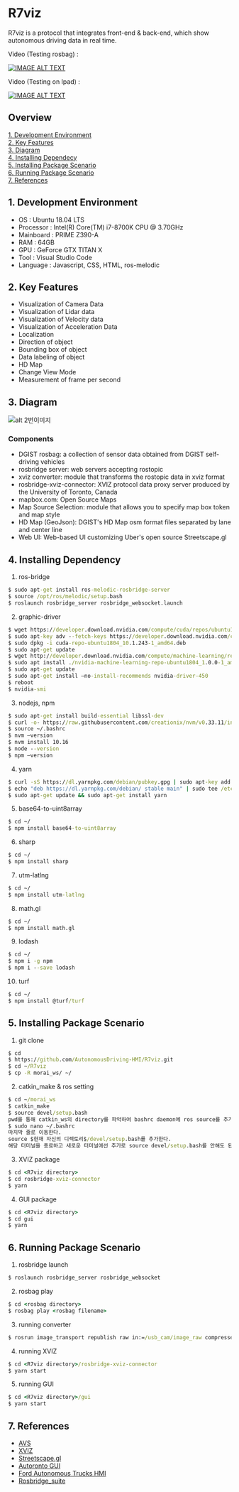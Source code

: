# R7viz
R7viz is a protocol that integrates front-end & back-end, which show autonomous driving data in real time.
  
Video (Testing rosbag) :  
  
[![IMAGE ALT TEXT](/photo/r7viz_capture.PNG)](http://www.youtube.com/watch?v=P9XaBmR8r5Q "Click to play on Youtube Video")
  
Video (Testing on Ipad) :  
  
[![IMAGE ALT TEXT](/photo/ipad_capture2.PNG )](http://www.youtube.com/watch?v=iMz-QFy0sWc "Click to play on Youtube Video")


## Overview 
[1. Development Environment](#1)  
[2. Key Features](#2)  
[3. Diagram](#3)  
[4. Installing Dependecy](#4)  
[5. Installing Package Scenario](#5)  
[6. Running Package Scenario](#6)  
[7. References](#7)

## 1. Development Environment <a id="1"></a>
- OS : Ubuntu 18.04 LTS
- Processor : Intel(R) Core(TM) i7-8700K CPU @ 3.70GHz
- Mainboard : PRIME Z390-A
- RAM : 64GB
- GPU : GeForce GTX TITAN X
- Tool : Visual Studio Code
- Language : Javascript, CSS, HTML, ros-melodic
  
## 2. Key Features <a id="2"></a>
- Visualization of Camera Data
- Visualization of Lidar data
- Visualization of Velocity data
- Visualization of Acceleration Data
- Localization
- Direction of object
- Bounding box of object
- Data labeling of object
- HD Map
- Change View Mode
- Measurement of frame per second

## 3. Diagram <a id="3"></a>
  
![alt 2번이미지](/photo/diagram_r7viz.png)
  
### Components
- DGIST rosbag: a collection of sensor data obtained from DGIST self-driving vehicles
- rosbridge server: web servers accepting rostopic
- xviz converter: module that transforms the rostopic data in xviz format
- rosbridge-xviz-connector: XVIZ protocol data proxy server produced by the University of Toronto, Canada
- mapbox.com: Open Source Maps
- Map Source Selection: module that allows you to specify map box token and map style
- HD Map (GeoJson): DGIST's HD Map osm format files separated by lane and center line
- Web UI: Web-based UI customizing Uber's open source Streetscape.gl
  
## 4. Installing Dependency <a id="4"></a>
1) ros-bridge
```cmd
$ sudo apt-get install ros-melodic-rosbridge-server
$ source /opt/ros/melodic/setup.bash
$ roslaunch rosbridge_server rosbridge_websocket.launch
```
2) graphic-driver
```cmd
$ wget https://developer.download.nvidia.com/compute/cuda/repos/ubuntu1804/x86_64/cuda-repo-ubuntu1804_10.1.243-1_amd64.deb
$ sudo apt-key adv --fetch-keys https://developer.download.nvidia.com/compute/cuda/repos/ubuntu1804/x86_64/7fa2af80.pub
$ sudo dpkg -i cuda-repo-ubuntu1804_10.1.243-1_amd64.deb
$ sudo apt-get update   
$ wget http://developer.download.nvidia.com/compute/machine-learning/repos/ubuntu1804/x86_64/nvidia-machine-learning-repo-ubuntu1804_1.0.0-1_amd64.deb
$ sudo apt install ./nvidia-machine-learning-repo-ubuntu1804_1.0.0-1_amd64.deb
$ sudo apt-get update
$ sudo apt-get install —no-install-recommends nvidia-driver-450
$ reboot
$ nvidia-smi
```
3) nodejs, npm
```cmd
$ sudo apt-get install build-essential libssl-dev
$ curl -o- https://raw.githubusercontent.com/creationix/nvm/v0.33.11/install.sh | bash
$ source ~/.bashrc
$ nvm —version
$ nvm install 10.16
$ node --version
$ npm —version
```
4) yarn
```cmd
$ curl -sS https://dl.yarnpkg.com/debian/pubkey.gpg | sudo apt-key add -
$ echo "deb https://dl.yarnpkg.com/debian/ stable main" | sudo tee /etc/apt/sources.list.d/yarn.list
$ sudo apt-get update && sudo apt-get install yarn
```
5) base64-to-uint8array
```cmd
$ cd ~/
$ npm install base64-to-uint8array
```
6) sharp
```cmd
$ cd ~/
$ npm install sharp
```
7) utm-latlng
```cmd
$ cd ~/
$ npm install utm-latlng
```
8) math.gl
```cmd
$ cd ~/
$ npm install math.gl
```
9) lodash
```cmd
$ cd ~/
$ npm i -g npm
$ npm i --save lodash
```
10) turf
```cmd
$ cd ~/
$ npm install @turf/turf
```
  
## 5. Installing Package Scenario <a id="5"></a>
1) git clone
```cmd
$ cd
$ https://github.com/AutonomousDriving-HMI/R7viz.git
$ cd ~/R7viz
$ cp -R morai_ws/ ~/
```
2) catkin_make & ros setting
```cmd
$ cd ~/morai_ws
$ catkin_make
$ source devel/setup.bash
pwd를 통해 catkin_ws의 directory를 파악하여 bashrc daemon에 ros source를 추가한다.
$ sudo nano ~/.bashrc
마지막 줄로 이동한다.
source $현재 자신의 디렉토리$/devel/setup.bash를 추가한다.
해당 터미널을 종료하고 새로운 터미널에선 추가로 source devel/setup.bash를 안해도 된다.
```
3) XVIZ package
```cmd
$ cd <R7viz directory>
$ cd rosbridge-xviz-connector
$ yarn
```
4) GUI package
```cmd
$ cd <R7viz directory>
$ cd gui
$ yarn
```
## 6. Running Package Scenario <a id="6"></a>
1) rosbridge launch
```cmd
$ roslaunch rosbridge_server rosbridge_websocket
```
2) rosbag play
```cmd
$ cd <rosbag directory>
$ rosbag play <rosbag filename>
```
3) running converter 
```cmd
$ rosrun image_transport republish raw in:=/usb_cam/image_raw compressed out:=/usb_cam/image_compressed
```
4) running XVIZ
```cmd
$ cd <R7viz directory>/rosbridge-xviz-connector
$ yarn start
```
5) running GUI
```cmd
$ cd <R7viz directory>/gui
$ yarn start
```
  
## 7. References <a id="7"></a>
- [AVS](https://avs.auto)
- [XVIZ](https://github.com/uber/xviz)
- [Streetscape.gl](https://github.com/uber/streetscape.gl)
- [Autoronto GUI](https://github.com/leonzz/argus-autoronto)
- [Ford Autonomous Trucks HMI](https://github.com/aliekingurgen/ford-autonomous-vehicles-hmi)
- [Rosbridge_suite](https://github.com/RobotWebTools/rosbridge_suite)
